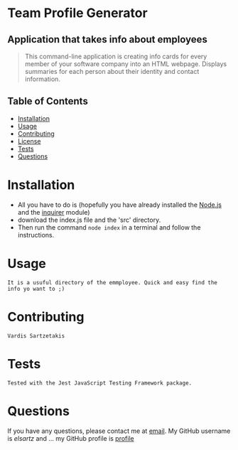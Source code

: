  
  # Team Profile Generator
  
  ## Application that takes info about employees
  
  > This command-line application is creating info cards for every member of your software company into an HTML webpage. Displays summaries for each person about their identity and contact information. 

  ## Table of Contents
  - [Installation](#installation)
  - [Usage](#usage)
  - [Contributing](#contributing)
  - [License](#license)
  - [Tests](#tests)
  - [Questions](#questions)

  # Installation
   - All you have to do is (hopefully you have already installed the [Node.js](https://nodejs.org/en/download/) and the [inquirer](https://www.npmjs.com/package/inquirer) module) 
   - download the index.js file and the 'src' directory. 
   - Then run the command ```node index``` in a terminal and follow the instructions.

  # Usage
    It is a usuful directory of the emmployee. Quick and easy find the info yo want to ;)

  # Contributing
    Vardis Sartzetakis
   
   

  # Tests
    Tested with the Jest JavaScript Testing Framework package.

  # Questions
  If you have any questions, please contact me at [email](mailto:elsartz@gmail.com).
  My GitHub username is *elsartz* and ...
  my GitHub profile is [profile](http://github.com/elsartz)
